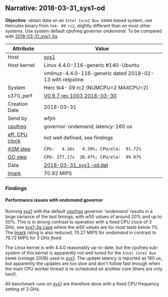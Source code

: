 ## Narrative: 2018-03-31_sys1-od

**Objective**: obtain data on an `Intel Core2 Duo E8400` based system,
use Hercules binary from `tk4- 09 rc2`, slightly different than on most
other systems. Use system default cpufreq governor _ondemand_.
To be compared with [2018-03-31_sys1-3g](2018-03-31_sys1-3g.md).

| Attribute | Value |
| --------- | ----- |
| Host   | [sys1](hostinfo_sys1.md) |
| Host kernel | Linux 4.4.0-116-generic #140-Ubuntu |
|             | vmlinuz-4.4.0-116-generic dated 2018-02-13 with retpoline |
| System | Herc tk4- 09 rc2 (NUMCPU=2 MAXCPU=2) |
| s370_perf | [V0.9.7  rev  1003  2018-03-30](https://github.com/wfjm/s370-perf/blob/2685ff0/codes/s370_perf.asm) |
| Creation Date | 2018-03-31 |
| Send by | wfjm |
| [cpufreq](README_narr.md#user-content-cpufreq) | governor: ondemand; latency: 160 us |
| [eff. CPU clock](README_narr.md#user-content-effclk) | not well defined, see findings |
| [ASM step](README_narr.md#user-content-asm) | `CPU:   4.16s   4.39%; CPU/ela:  91.72%` |
| [GO step](README_narr.md#user-content-go)   | `CPU: 277.17s  20.47%; CPU/ela:  99.87%` |
| Data | [2018-03-31_sys1-od.dat](../data/2018-03-31_sys1-od.dat) |
| [lmark](README_narr.md#user-content-lmark) | 70.92 MIPS |

### Findings <a name="find"></a>

#### Performance issues with _ondemand_ governor  <a name="find-cpufreq"></a>
Running [sys1](hostinfo_sys1.md) with the default
[cpufreq](README_narr.md#user-content-cpufreq) governor _'ondemand'_
results in a large variance of the test timings, with w50 values of around 20%
and up to 50%. This is in strong contrast to operation with a fixed CPU clock
of 3 GHz, see [sys1-3g case](2018-03-31_sys1-3g.md) where the w50 values are
for most tests below 1%.
The [lmark](README_narr.md#user-content-lmark) rating is also reduced,
70.27 MIPS for _ondemand_ in contrast to 76.72 MIPS for _3 GHz fixed_.

The Linux kernel is with 4.4.0 reasonably up-to-date, but the cpufreq sub-system
of this kernel is apparently not well tuned for the `Intel Core2 Duo E8400`
(vintage 2008) used in [sys1](hostinfo_sys1.md). The update latency is
reported as 160 us, but apparently the updates are too slow and don't
follow fast enough when the main CPU worker thread is re-scheduled on
another core (there are only two!).

All benchmark runs on [sys1](hostinfo_sys1.md) are therefore done with a
fixed CPU frequency setting of 3 GHz.
